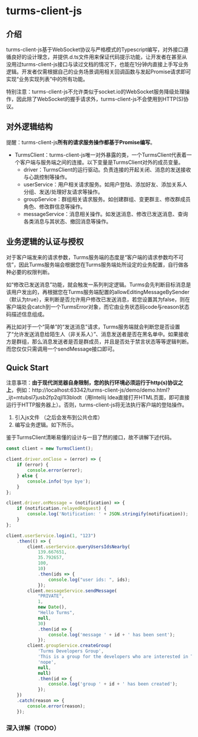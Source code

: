 # turms-client-js

## 介绍

turms-client-js基于WebSocket协议与严格模式的Typescript编写，对外接口遵循良好的设计理念，并提供.d.ts文件用来保证代码提示功能，让开发者在甚至从没用过turms-client-js接口与读过文档的情况下，也能在1分钟内直接上手写业务逻辑。开发者仅需根据自己的业务场景调用相关回调函数与发起Promise请求即可实现“业务实现列表”中的所有功能。

特别注意：turms-client-js不允许类似于socket.io的WebSocket服务降级处理操作，因此除了WebSocket的握手请求外，turms-client-js不会使用到HTTP(S)协议。

## 对外逻辑结构

提醒：turms-client-js**所有的请求服务操作都基于Promise编写**。

- TurmsClient：turms-client-js唯一对外暴露的类，一个TurmsClient代表着一个客户端与服务端之间的连接。以下变量是TurmsClient对外的成员变量。
  - driver：TurmsClient的运行驱动。负责连接的开起关闭、消息的发送接收与心跳控制等操作。
  - userService：用户相关请求服务。如用户登陆、添加好友、添加关系人分组、发送/处理好友请求等操作。
  - groupService：群组相关请求服务。如创建群组、变更群主、修改群成员角色、修改群信息等操作。
  - messageService：消息相关操作。如发送消息、修改已发送消息、查询各类消息与其状态、撤回消息等操作。

## 业务逻辑的认证与授权

对于客户端发来的请求参数，Turms服务端的态度是“客户端的请求参数均不可信”，因此Turms服务端会根据您在Turms服务端处所设定的业务配置，自行做各种必要的权限判断。

如“修改已发送消息”功能，就会触发一系列判定逻辑。Turms会先判断目标消息是该用户发出的，再根据您在Turms服务端配置的allowEditingMessageBySender（默认为true），来判断是否允许用户修改已发送消息，若您设置其为false，则在客户端处会catch到一个TurmsError对象，而它由业务状态码code与reason状态码描述信息组成。

再比如对于一个“简单”的“发送消息”请求，Turms服务端就会判断您是否设置了“允许发送消息给陌生人（非关系人）”、消息发送者是否在黑名单中。如果接收方是群组，那么消息发送者是否是群成员，并且是否处于禁言状态等等逻辑判断。而您仅仅只需调用一个sendMessage接口即可。

## Quick Start

注意事项：**由于现代浏览器自身限制，您的执行环境必须运行于http(s)协议之上**，例如：http://localhost:63342/turms-client-js/demo/demo.html?_ijt=mtubsl7jusb2fp2qjl1l3blodt（用Intellij Idea直接打开HTML页面，即可直接运行于HTTP服务器上）。否则，turms-client-js将无法执行客户端的登陆操作。

1. 引入js文件<script src="../dist/turms-client.min.js"></script>
   （之后会发布到公共仓库）
2. 编写业务逻辑。如下所示。

鉴于TurmsClient清晰易懂的设计与一目了然的接口，故不讲解下述代码。

```javascript
const client = new TurmsClient();

client.driver.onClose = (error) => {
    if (error) {
        console.error(error);
    } else {
        console.info('bye bye');
    }
};

client.driver.onMessage = (notification) => {
    if (notification.relayedRequest) {
    	console.log('Notification: ' + JSON.stringify(notification));
    }
};

client.userService.login(1, "123")
    .then(() => {
    	client.userService.queryUsersIdsNearby(
            139.667651,
            35.792657,
        	100,
        	10)
        	.then(ids => {
        		console.log("user ids: ", ids);
    		});
    	client.messageService.sendMessage(
        	"PRIVATE",
        	1,
        	new Date(),
        	"Hello Turms",
        	null,
        	30)
        	.then(id => {
            	console.log('message ' + id + ' has been sent');
        	});
    	client.groupService.createGroup(
            'Turms Developers Group',
            'This is a group for the developers who are interested in Turms',
            'nope',
            null,
            null)
            .then(id => {
            	console.log('group ' + id + ' has been created');
        	});
	})
    .catch(reason => {
    	console.error(reason);
	});
```

### 深入详解（TODO）

